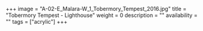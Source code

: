 +++
image = "A-02-E_Malara-W_1_Tobermory_Tempest_2016.jpg"
title = "Tobermory Tempest - Lighthouse"
weight = 0
description = ""
availability = ""
tags = ["acrylic"]
+++
